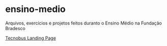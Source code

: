 # ensino-medio
 Arquivos, exercícios e projetos feitos duranto o Ensino Médio na Fundação Bradesco

<a href="https://jaojogadez.github.io/ensino-medio/1º Série - ADW\tecnobus">Tecnobus Landing Page</a>